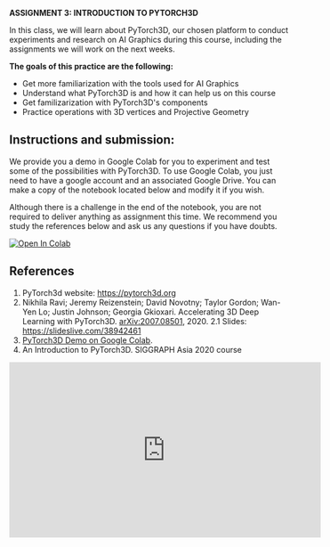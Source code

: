 
**ASSIGNMENT 3: INTRODUCTION TO PYTORCH3D**

In this class, we will learn about PyTorch3D, our chosen platform to conduct experiments and research on AI Graphics during this course, including the assignments we will work on the next weeks.

**The goals of this practice are the following:**

-   Get more familiarization with the tools used for AI Graphics
-   Understand what PyTorch3D is and how it can help us on this course
-   Get familizarization with PyTorch3D's components
-   Practice operations with 3D vertices and Projective Geometry

## Instructions and submission:

We provide you a demo in Google Colab for you to experiment and test some of the possibilities with PyTorch3D. To use Google Colab, you just need to have a google account and an associated Google Drive. You can make a copy of the notebook located below and modify it if you wish.

Although there is a challenge in the end of the notebook, you are not required to deliver anything as assignment this time. We recommend you study the references below and ask us any questions if you have doubts. 

<a href="https://colab.research.google.com/github/hallpaz/3dsystems23/blob/main/assignments/lab3_pytorch3D_demo.ipynb" target="_blank"><img src="https://colab.research.google.com/assets/colab-badge.svg" alt="Open In Colab"/></a>


## References

1. PyTorch3d website: https://pytorch3d.org
2. Nikhila Ravi; Jeremy Reizenstein; David Novotny; Taylor Gordon; Wan-Yen Lo; Justin Johnson; Georgia Gkioxari. Accelerating 3D Deep Learning with PyTorch3D. [arXiv:2007.08501](https://arxiv.org/abs/2007.08501), 2020.
    2.1 Slides: https://slideslive.com/38942461
3. [PyTorch3D Demo on Google Colab](https://colab.research.google.com/github/hallpaz/3dsystems23/blob/main/assignments/lab3_pytorch3D_demo.ipynb).
4. An Introduction to PyTorch3D. SIGGRAPH Asia 2020 course
<iframe width="560" height="315" src="https://www.youtube.com/embed/MOBAJb5nJRI" title="YouTube video player" frameborder="0" allow="accelerometer; autoplay; clipboard-write; encrypted-media; gyroscope; picture-in-picture" allowfullscreen></iframe>